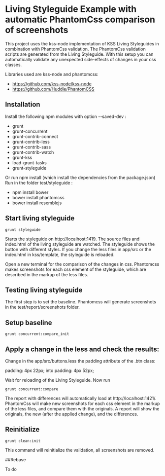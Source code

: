 # Living Styleguide Example with automatic PhantomCss comparison of screenshots


This project uses the kss-node implementation of KSS Living Styleguides in combination with PhantomCss validation.
The PhantomCss validation scripts are generated from the Living Styleguide. With this setup you can automatically
validate any unexpected side-effects of changes in your css classes.

Libraries used are kss-node and phantomcss:

* https://github.com/kss-node/kss-node
* https://github.com/Huddle/PhantomCSS

## Installation

Install the following npm modules with option --saved-dev :
  * grunt
  * grunt-concurrent
  * grunt-contrib-connect
  * grunt-contrib-less
  * grunt-contrib-sass
  * grunt-contrib-watch
  * grunt-kss
  * load-grunt-tasks
  * grunt-styleguide

Or run npm install (which install the dependencies from the package.json)
Run in the folder test/styleguide :
 * npm install bower
 * bower install phantomcss
 * bower install resemblejs

## Start living styleguide

```shell
grunt styleguide
```

Starts the styleguide on http://localhost:1419. The source files and index.html of the living styleguide are watched.
The styleguide shows the button with different styles. If you change the less files in app/src or the index.html in
kss/template, the styleguide is reloaded.

Open a new terminal for the comparison of the changes in css. Phantomcss makes screenshots for each css element of
the styleguide, which are described in the markup of the less files.


## Testing living styleguide


The first step is to set the baseline. Phantomcss will generate screenshots in the test/report/screenshots folder.

## Setup baseline

```shell
grunt concurrent:compare_init
```

## Apply a change in the less and check the results:

Change in the app/src/buttons.less the padding attribute of the .btn class:

  padding: 4px 22px; into padding: 4px 52px;

Wait for reloading of the Living Styleguide.
Now run

```shell
grunt concurrent:compare
```

The report with differences will automatically load at http://localhost:1421/. PhantomCss will make new screenshots
for each css element in the markup of the less files, and compare them with the originals. A report will show the
originals, the new (after the applied change), and the differences.

## Reinitialize


```shell
grunt clean:init
```
This command will reinitialize the validation, all screenshots are removed.

##Rebase

To do




